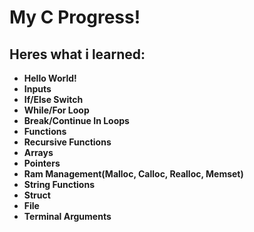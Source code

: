 
# My C Progress!
## Heres what i learned:

 - **Hello World!**
 - **Inputs**
 - **If/Else Switch**
 - **While/For Loop**
 - **Break/Continue In Loops**
 - **Functions**
 - **Recursive Functions**
 - **Arrays**
 - **Pointers**
 - **Ram Management(Malloc, Calloc, Realloc, Memset)**
 - **String Functions**
 - **Struct**
 - **File**
 - **Terminal Arguments**
 
